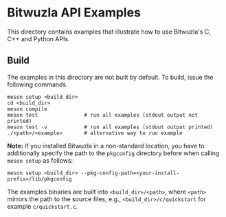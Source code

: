 Bitwuzla API Examples
=====================

This directory contains examples that illustrate how to use Bitwuzla's
C, C++ and Python APIs.

Build
-----

The examples in this directory are not built by default.
To build, issue the following commands.

```
meson setup <build_dir>
cd <build_dir>
meson compile
meson test               # run all examples (stdout output not printed)
meson test -v            # run all examples (stdout output printed)
./<path>/<example>       # alternative way to run example
```

**Note:** If you installed Bitwuzla in a non-standard location, you have to
additionally specify the path to the `pkgconfig` directory before when calling
`meson setup` as follows:
```
meson setup <build_dir> --pkg-config-path=<your-install-prefix>/lib/pkgconfig
```

The examples binaries are built into `<build_dir>/<path>`, where `<path>`
mirrors the path to the source files, e.g., `<build_dir>/c/quickstart` for
example `c/quickstart.c`.
